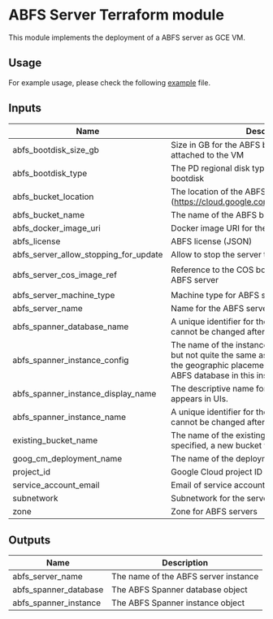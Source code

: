 # ABFS Server Terraform module

This module implements the deployment of a ABFS server as GCE VM.

## Usage

For example usage, please check the following [example](../../examples/simple/main.tf) file.

<!-- BEGINNING OF PRE-COMMIT-TERRAFORM DOCS HOOK -->
## Inputs

| Name | Description | Type | Default | Required |
|------|-------------|------|---------|:--------:|
| abfs\_bootdisk\_size\_gb | Size in GB for the ABFS bootdisk that will be attached to the VM | `number` | `100` | no |
| abfs\_bootdisk\_type | The PD regional disk type to use for the ABFS bootdisk | `string` | `"pd-ssd"` | no |
| abfs\_bucket\_location | The location of the ABFS bucket (https://cloud.google.com/storage/docs/locations). | `string` | n/a | yes |
| abfs\_bucket\_name | The name of the ABFS bucket. | `string` | `"abfs"` | no |
| abfs\_docker\_image\_uri | Docker image URI for the ABFS server | `string` | n/a | yes |
| abfs\_license | ABFS license (JSON) | `string` | n/a | yes |
| abfs\_server\_allow\_stopping\_for\_update | Allow to stop the server to update properties | `bool` | `true` | no |
| abfs\_server\_cos\_image\_ref | Reference to the COS boot image to use for the ABFS server | `string` | `"projects/cos-cloud/global/images/family/cos-109-lts"` | no |
| abfs\_server\_machine\_type | Machine type for ABFS servers | `string` | `"n2-highmem-128"` | no |
| abfs\_server\_name | Name for the ABFS server | `string` | `"abfs-server"` | no |
| abfs\_spanner\_database\_name | A unique identifier for the ABFS database, which cannot be changed after the instance is created. | `string` | `"abfs"` | no |
| abfs\_spanner\_instance\_config | The name of the instance's configuration (similar but not quite the same as a region) which defines the geographic placement and replication of your ABFS database in this instance. | `string` | n/a | yes |
| abfs\_spanner\_instance\_display\_name | The descriptive name for the ABFS instance as it appears in UIs. | `string` | `"ABFS"` | no |
| abfs\_spanner\_instance\_name | A unique identifier for the ABFS instance, which cannot be changed after the instance is created. | `string` | `"abfs"` | no |
| existing\_bucket\_name | The name of the existing ABFS bucket to use. If not specified, a new bucket will be created. | `string` | `""` | no |
| goog\_cm\_deployment\_name | The name of the deployment for Marketplace | `string` | `""` | no |
| project\_id | Google Cloud project ID | `string` | n/a | yes |
| service\_account\_email | Email of service account to attach to the servers | `string` | n/a | yes |
| subnetwork | Subnetwork for the servers | `string` | n/a | yes |
| zone | Zone for ABFS servers | `string` | n/a | yes |

## Outputs

| Name | Description |
|------|-------------|
| abfs\_server\_name | The name of the ABFS server instance |
| abfs\_spanner\_database | The ABFS Spanner database object |
| abfs\_spanner\_instance | The ABFS Spanner instance object |

<!-- END OF PRE-COMMIT-TERRAFORM DOCS HOOK -->
